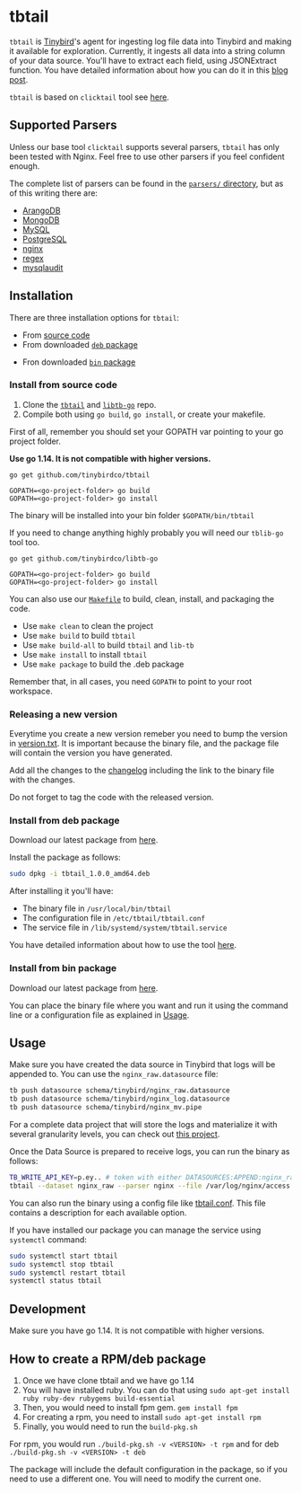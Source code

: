 # tbtail

`tbtail` is [Tinybird](https://tinybird.co)'s agent for ingesting log file data into Tinybird and making it available for exploration. Currently, it ingests all data into a string column of your data source. You'll have to extract each field, using JSONExtract function. You have detailed information about how you can do it in this [blog post](https://blog.tinybird.co/2021/01/28/nginx-log-analysis/).

`tbtail` is based on `clicktail` tool see [here](https://github.com/Altinity/clicktail).

## Supported Parsers

Unless our base tool `clicktail` supports several parsers, `tbtail` has only been tested with Nginx. Feel free to use other parsers if you feel confident enough.

The complete list of parsers can be found in the [`parsers/` directory](parsers/), but as of this writing there are:

- [ArangoDB](parsers/arangodb/)
- [MongoDB](parsers/mongodb/)
- [MySQL](parsers/mysql/)
- [PostgreSQL](parsers/postgresql/)
- [nginx](parsers/nginx/)
- [regex](parsers/regex/)
- [mysqlaudit](parsers/mysqlaudit/)

## Installation

There are three installation options for `tbtail`:
+ From [source code](#install-from-source-code)
+ From downloaded [`deb` package](#install-from-deb-package)
* Fron downloaded [`bin` package](#install-from-bin-package)

### Install from source code

1. Clone the [`tbtail`](https://github.com/tinybirdco/tbtail) and [`libtb-go`](https://github.com/tinybirdco/libtb-go) repo. 
2. Compile both using `go build`, `go install`, or create your makefile.

First of all, remember you should set your GOPATH var pointing to your go project folder.

**Use go 1.14. It is not compatible with higher versions.**

```
go get github.com/tinybirdco/tbtail
```

```
GOPATH=<go-project-folder> go build
GOPATH=<go-project-folder> go install
```

The binary will be installed into your bin folder `$GOPATH/bin/tbtail`

If you need to change anything highly probably you will need our `tblib-go` tool too.

```
go get github.com/tinybirdco/libtb-go
```

```
GOPATH=<go-project-folder> go build
GOPATH=<go-project-folder> go install
```

You can also use our [`Makefile`](./Makefile) to build, clean, install, and packaging the code.

- Use `make clean` to clean the project
- Use `make build` to build `tbtail`
- Use `make build-all` to build `tbtail` and `lib-tb`
- Use `make install` to install `tbtail`
- Use `make package` to build the .deb package

Remember that, in all cases, you need `GOPATH` to point to your root workspace.

### Releasing a new version

Everytime you create a new version remeber you need to bump the version in [version.txt](version.txt). It is important because the binary file, and the package file will contain the version you have generated.

Add all the changes to the [changelog](changelog.md) including the link to the binary file with the changes.

Do not forget to tag the code with the released version.

### Install from deb package

Download our latest package from [here](changelog.md).

Install the package as follows:

```sh
sudo dpkg -i tbtail_1.0.0_amd64.deb
```

After installing it you'll have:
- The binary file in `/usr/local/bin/tbtail`
- The configuration file in `/etc/tbtail/tbtail.conf`
- The service file in `/lib/systemd/system/tbtail.service`

You have detailed information about how to use the tool [here](#usage).

### Install from bin package

Download our latest package from [here](changelog.md).

You can place the binary file where you want and run it using the command line or a configuration file as explained in [Usage](#usage).

## Usage

Make sure you have created the data source in Tinybird that logs will be appended to. You can use the `nginx_raw.datasource` file: 

```sh
tb push datasource schema/tinybird/nginx_raw.datasource
tb push datasource schema/tinybird/nginx_log.datasource
tb push datasource schema/tinybird/nginx_mv.pipe
```

For a complete data project that will store the logs and materialize it with several granularity levels, you can check out [this project](https://github.com/tinybirdco/nginx-logs-analytics).

Once the Data Source is prepared to receive logs, you can run the binary as follows:

```sh
TB_WRITE_API_KEY=p.ey.. # token with either DATASOURCES:APPEND:nginx_raw, DATASOURCES:CREATE or ADMIN scope
tbtail --dataset nginx_raw --parser nginx --file /var/log/nginx/access.log --nginx.conf /etc/nginx/nginx.conf --nginx.format combined --writekey $TB_WRITE_API_KEY
```

You can also run the binary using a config file like [tbtail.conf](./tbtail.conf). This file contains a description for each available option.

If you have installed our package you can manage the service using `systemctl` command:  

```sh
sudo systemctl start tbtail
sudo systemctl stop tbtail
sudo systemctl restart tbtail
systemctl status tbtail
```

## Development

Make sure you have go 1.14. It is not compatible with higher versions.

## How to create a RPM/deb package

1. Once we have clone tbtail and we have go 1.14
2. You will have installed ruby. You can do that using `sudo apt-get install ruby ruby-dev rubygems build-essential`
3. Then, you would need to install fpm gem. `gem install fpm`
4. For creating a rpm, you need to install `sudo apt-get install rpm`
5. Finally, you would need to run the `build-pkg.sh`

For rpm, you would run `./build-pkg.sh -v <VERSION> -t rpm` and for deb `./build-pkg.sh -v <VERSION> -t deb`

The package will include the default configuration in the package, so if you need to use a different one. You will need to modify the current one.